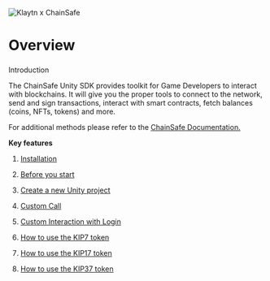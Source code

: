 ![Klaytn x ChainSafe](https://user-images.githubusercontent.com/105277604/191377285-41108f9b-f90e-452d-9611-4407a434e5eb.png)

# Overview

###

Introduction[](#overview)

The ChainSafe Unity SDK provides toolkit for Game Developers to interact with blockchains. It will give you the proper tools to connect to the network, send and sign transactions, interact with smart contracts, fetch balances (coins, NFTs, tokens) and more.

For additional methods please refer to the [ChainSafe Documentation.](https://docs.gaming.chainsafe.io/)

**Key features**

  1. [Installation]()

  2. [Before you start]()

  3. [Create a new Unity project]()

  4. [Custom Call]()

  5. [Custom Interaction with Login]()

  6. [How to use the KIP7 token]()

  7. [How to use the KIP17 token]()

  8. [How to use the KIP37 token]()